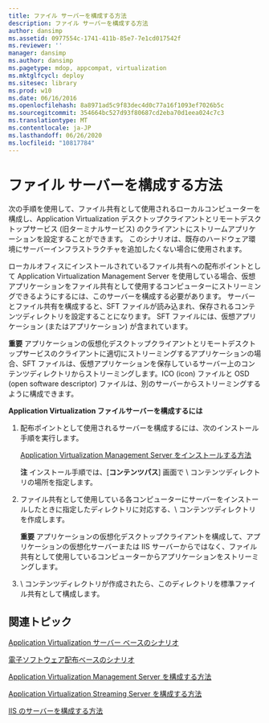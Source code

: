 ```yaml
---
title: ファイル サーバーを構成する方法
description: ファイル サーバーを構成する方法
author: dansimp
ms.assetid: 0977554c-1741-411b-85e7-7e1cd017542f
ms.reviewer: ''
manager: dansimp
ms.author: dansimp
ms.pagetype: mdop, appcompat, virtualization
ms.mktglfcycl: deploy
ms.sitesec: library
ms.prod: w10
ms.date: 06/16/2016
ms.openlocfilehash: 8a8971ad5c9f83dec4d0c77a16f1093ef7026b5c
ms.sourcegitcommit: 354664bc527d93f80687cd2eba70d1eea024c7c3
ms.translationtype: MT
ms.contentlocale: ja-JP
ms.lasthandoff: 06/26/2020
ms.locfileid: "10817784"
---
```

# ファイル サーバーを構成する方法


次の手順を使用して、ファイル共有として使用されるローカルコンピューターを構成し、Application Virtualization デスクトップクライアントとリモートデスクトップサービス (旧ターミナルサービス) のクライアントにストリームアプリケーションを設定することができます。 このシナリオは、既存のハードウェア環境にサーバーインフラストラクチャを追加したくない場合に使用されます。

ローカルオフィスにインストールされているファイル共有への配布ポイントとして Application Virtualization Management Server を使用している場合、仮想アプリケーションをファイル共有として使用するコンピューターにストリーミングできるようにするには、このサーバーを構成する必要があります。 サーバーとファイル共有を構成すると、SFT ファイルが読み込まれ、保存されるコンテンツディレクトリを設定することになります。 SFT ファイルには、仮想アプリケーション (またはアプリケーション) が含まれています。

**重要** アプリケーションの仮想化デスクトップクライアントとリモートデスクトップサービスのクライアントに適切にストリーミングするアプリケーションの場合、SFT ファイルは、仮想アプリケーションを保存しているサーバー上のコンテンツディレクトリからストリーミングします。ICO (icon) ファイルと OSD (open software descriptor) ファイルは、別のサーバーからストリーミングするように構成できます。

 

**Application Virtualization ファイルサーバーを構成するには**

1.  配布ポイントとして使用されるサーバーを構成するには、次のインストール手順を実行します。

    [Application Virtualization Management Server をインストールする方法](how-to-install-application-virtualization-management-server.md)

    **注** インストール手順では、[**コンテンツパス**] 画面で \\ コンテンツディレクトリの場所を指定します。

     

2.  ファイル共有として使用している各コンピューターにサーバーをインストールしたときに指定したディレクトリに対応する、\\ コンテンツディレクトリを作成します。

    **重要** アプリケーションの仮想化デスクトップクライアントを構成して、アプリケーションの仮想化サーバーまたは IIS サーバーからではなく、ファイル共有として使用しているコンピューターからアプリケーションをストリーミングします。

     

3.  \\ コンテンツディレクトリが作成されたら、このディレクトリを標準ファイル共有として構成します。

## 関連トピック


[Application Virtualization サーバー ベースのシナリオ](application-virtualization-server-based-scenario.md)

[電子ソフトウェア配布ベースのシナリオ](electronic-software-distribution-based-scenario.md)

[Application Virtualization Management Server を構成する方法](how-to-configure-the-application-virtualization-management-servers.md)

[Application Virtualization Streaming Server を構成する方法](how-to-configure-the-application-virtualization-streaming-servers.md)

[IIS のサーバーを構成する方法](how-to-configure-the-server-for-iis.md)

 

 





